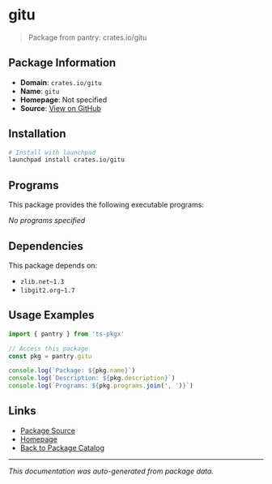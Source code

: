 # gitu

> Package from pantry: crates.io/gitu

## Package Information

- **Domain**: `crates.io/gitu`
- **Name**: `gitu`
- **Homepage**: Not specified
- **Source**: [View on GitHub](https://github.com/pkgxdev/pantry/tree/main/projects/crates.io/gitu/package.yml)

## Installation

```bash
# Install with launchpad
launchpad install crates.io/gitu
```

## Programs

This package provides the following executable programs:

*No programs specified*

## Dependencies

This package depends on:

- `zlib.net~1.3`
- `libgit2.org~1.7`

## Usage Examples

```typescript
import { pantry } from 'ts-pkgx'

// Access this package
const pkg = pantry.gitu

console.log(`Package: ${pkg.name}`)
console.log(`Description: ${pkg.description}`)
console.log(`Programs: ${pkg.programs.join(', ')}`)
```

## Links

- [Package Source](https://github.com/pkgxdev/pantry/tree/main/projects/crates.io/gitu/package.yml)
- [Homepage](#)
- [Back to Package Catalog](../../../package-catalog.md)

---

*This documentation was auto-generated from package data.*
